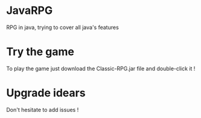 # JavaRPG
RPG in java, trying to cover all java's features

# Try the game
To play the game just download the Classic-RPG.jar file and double-click it !

# Upgrade idears
Don't hesitate to add issues !
